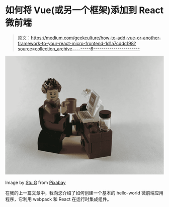# 如何将 Vue(或另一个框架)添加到 React 微前端

> 原文：<https://medium.com/geekculture/how-to-add-vue-or-another-framework-to-your-react-micro-frontend-1d1a7cddc198?source=collection_archive---------6----------------------->

![](img/ad67ad301f3b3decdda8e01e513b9644.png)

Image by [Stu G](https://pixabay.com/users/capsandcapital-11428599/?utm_source=link-attribution&utm_medium=referral&utm_campaign=image&utm_content=4250499) from [Pixabay](https://pixabay.com/?utm_source=link-attribution&utm_medium=referral&utm_campaign=image&utm_content=4250499)

在我的上一篇文章中，我向您介绍了如何创建一个基本的 hello-world 微前端应用程序，它利用 webpack 和 React 在运行时集成组件。